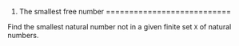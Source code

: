 1. The smallest free number
===========================

Find the smallest natural number not in a given finite set `X` of natural numbers.

